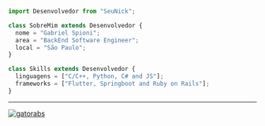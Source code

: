 

```js
import Desenvolvedor from "SeuNick";

class SobreMim extends Desenvolvedor {
  nome = "Gabriel Spioni";
  area = "BackEnd Software Engineer";
  local = "São Paulo";
}

class Skills extends Desenvolvedor {
  linguagens = ["C/C++, Python, C# and JS"];
  frameworks = ["Flutter, Springboot and Ruby on Rails"];
}
```

---


[![gatorabs](https://github-readme-stats.vercel.app/api/top-langs/?username=gatorabs&hide=html&layout=compact&theme=dark)](https://github.com/anuraghazra/github-readme-stats)

